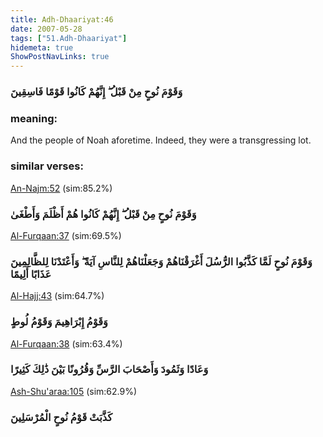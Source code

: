 ```yaml
---
title: Adh-Dhaariyat:46
date: 2007-05-28
tags: ["51.Adh-Dhaariyat"]
hidemeta: true 
ShowPostNavLinks: true 
---
```

### وَقَوْمَ نُوحٍ مِنْ قَبْلُ ۖ إِنَّهُمْ كَانُوا قَوْمًا فَاسِقِينَ
### meaning: 
And the people of Noah aforetime. Indeed, they were a transgressing lot.
### similar verses: 

[An-Najm:52](/53/52) (sim:85.2%)

### وَقَوْمَ نُوحٍ مِنْ قَبْلُ ۖ إِنَّهُمْ كَانُوا هُمْ أَظْلَمَ وَأَطْغَىٰ

[Al-Furqaan:37](/25/37) (sim:69.5%)

### وَقَوْمَ نُوحٍ لَمَّا كَذَّبُوا الرُّسُلَ أَغْرَقْنَاهُمْ وَجَعَلْنَاهُمْ لِلنَّاسِ آيَةً ۖ وَأَعْتَدْنَا لِلظَّالِمِينَ عَذَابًا أَلِيمًا

[Al-Hajj:43](/22/43) (sim:64.7%)

### وَقَوْمُ إِبْرَاهِيمَ وَقَوْمُ لُوطٍ

[Al-Furqaan:38](/25/38) (sim:63.4%)

### وَعَادًا وَثَمُودَ وَأَصْحَابَ الرَّسِّ وَقُرُونًا بَيْنَ ذَٰلِكَ كَثِيرًا

[Ash-Shu'araa:105](/26/105) (sim:62.9%)

### كَذَّبَتْ قَوْمُ نُوحٍ الْمُرْسَلِينَ
